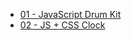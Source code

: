* [01 - JavaScript Drum Kit](https://swarajdehuri.github.io/JS30Challenge/01%20-%20JavaScript%20Drum%20kit/)
* [02 - JS + CSS Clock](https://swarajdehuri.github.io/JS30Challenge/02%20-%20JS%20and%20CSS%20Clock/)
